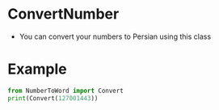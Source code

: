 # ConvertNumber
- You can convert your numbers to Persian using this class

# Example
```python
from NumberToWord import Convert
print(Convert(127001443))
```
